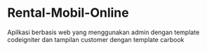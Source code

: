 # Rental-Mobil-Online
Apilkasi berbasis web yang menggunakan admin dengan template codeigniter dan tampilan customer dengan template carbook
